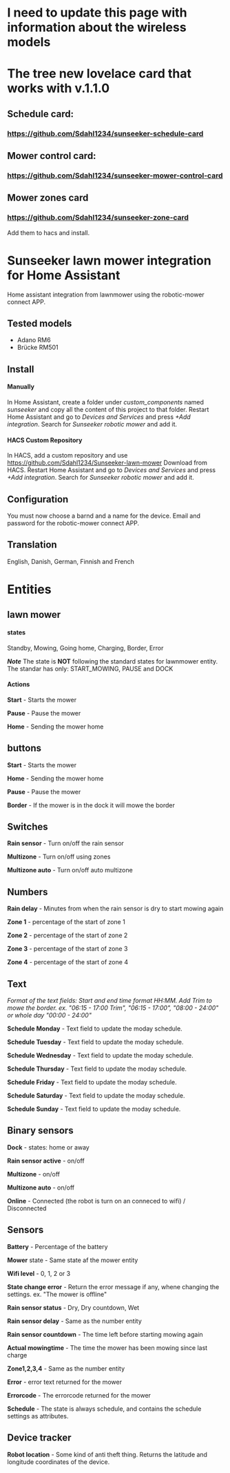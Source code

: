 # I need to update this page with information about the wireless models

# The tree new lovelace card that works with v.1.1.0
## Schedule card:
### https://github.com/Sdahl1234/sunseeker-schedule-card
## Mower control card:
### https://github.com/Sdahl1234/sunseeker-mower-control-card
## Mower zones card
### https://github.com/Sdahl1234/sunseeker-zone-card

Add them to hacs and install.

# Sunseeker lawn mower integration for Home Assistant
Home assistant integration from lawnmower using the robotic-mower connect APP.

## Tested models
  - Adano RM6
  - Brücke RM501

## Install
#### Manually
In Home Assistant, create a folder under *custom_components* named *sunseeker* and copy all the content of this project to that folder.
Restart Home Assistant and go to *Devices and Services* and press *+Add integration*.
Search for *Sunseeker robotic mower* and add it.
#### HACS Custom Repository
In HACS, add a custom repository and use https://github.com/Sdahl1234/Sunseeker-lawn-mower
Download from HACS.
Restart Home Assistant and go to *Devices and Services* and press *+Add integration*.
Search for *Sunseeker robotic mower* and add it.

## Configuration
You must now choose a barnd and a name for the device. Email and password for the robotic-mower connect APP.

## Translation
English, Danish, German, Finnish and French

# Entities
## lawn mower
#### states
Standby, Mowing, Going home, Charging, Border, Error

***Note*** The state is **NOT** following the standard states for lawnmower entity. The standar has only: START_MOWING, PAUSE and DOCK
#### Actions
**Start** - Starts the mower

**Pause** - Pause the mower

**Home**  - Sending the mower home

## buttons
**Start** - Starts the mower

**Home** - Sending the mower home

**Pause** - Pause the mower

**Border** - If the mower is in the dock it will mowe the border

## Switches
**Rain sensor** - Turn on/off the rain sensor

**Multizone** - Turn on/off using zones

**Multizone auto** - Turn on/off auto multizone

## Numbers
**Rain delay** - Minutes from when the rain sensor is dry to start mowing again

**Zone 1** - percentage of the start of zone 1

**Zone 2** - percentage of the start of zone 2

**Zone 3** - percentage of the start of zone 3

**Zone 4** - percentage of the start of zone 4

## Text
*Format of the text fields: Start and end time format HH:MM. Add Trim to mowe the border. ex. "06:15 - 17:00 Trim", "06:15 - 17:00", "08:00 - 24:00" or whole day "00:00 - 24:00"*

**Schedule Monday** - Text field to update the moday schedule. 

**Schedule Tuesday** - Text field to update the moday schedule. 

**Schedule Wednesday** - Text field to update the moday schedule. 

**Schedule Thursday** - Text field to update the moday schedule. 

**Schedule Friday** - Text field to update the moday schedule. 

**Schedule Saturday** - Text field to update the moday schedule. 

**Schedule Sunday** - Text field to update the moday schedule. 

## Binary sensors
**Dock** - states: home or away

**Rain sensor active** - on/off

**Multizone** - on/off

**Multizone auto** - on/off

**Online** - Connected (the robot is turn on an conneced to wifi) / Disconnected

## Sensors
**Battery** - Percentage of the battery

**Mower** state - Same state af the mower entity

**Wifi level** - 0, 1, 2 or 3

**State change error** - Return the error message if any, whene changing the settings. ex. "The mower is offline" 

**Rain sensor status** - Dry, Dry countdown, Wet

**Rain sensor delay** - Same as the number entity

**Rain sensor countdown** - The time left before starting mowing again

**Actual mowingtime** - The time the mower has been mowing since last charge

**Zone1,2,3,4** - Same as the number entity

**Error** - error text returned for the mower

**Errorcode** - The errorcode returned for the mower

**Schedule** - The state is always schedule, and contains the schedule settings as attributes.

## Device tracker
**Robot location** - Some kind of anti theft thing. Returns the latitude and longitude coordinates of the device.
